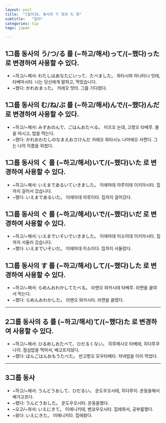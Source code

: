 ```yaml
---
layout: post
title:  "[일어]6. 동사의 て 형과 た 형"
subtitle:   "일어"
categories: tip
tags: japan

---
```


## 1그룹 동사의 う/つ/る 를 (~하고/해서)って/(~했다)った 로 변경하여 사용할 수 있다.

- ~하고/~해서: わたしはあなたにいって、たべました。 와타시와 아나타니 잇테, 타베마시타. 나는 당신에게 말하고, 먹었습니다.
- ~했다: かれおまった。 카레오 맛타. 그를 기다렸다.

## 1그룹 동사의 む/ね/ぶ 를 (~하고/해서)んで/(~했다)んだ 로 변경하여 사용할 수 있다.

- ~하고/~해서: みすおのんで、ごはんおたべる。 미즈오 논데, 고항오 타베루. 물을 마시고, 밥을 먹는다.
- ~했다: かれおわたしのなまえおさけんだ 카레오 와타시노 나마에오 사켄다. 그는 나의 이름을 외쳤다.
  
## 1그룹 동사의 く 를 (~하고/해서)いて/(~했다)いた 로 변경하여 사용할 수 있다.

- ~하고/~해서: いえまであるいていきました。 이에마데 아루이테 이키마시타. 집까지 걸어서 갔습니다.
- ~했다: いえまであるいた。 이에마데 아루이타. 집까지 걸어갔다.

## 1그룹 동사의 ぐ 를 (~하고/해서)いで/(~했다)いだ 로 변경하여 사용할 수 있다.

- ~하고/~해서: いえまでいそいでいきました。 이에마데 이소이데 이키마시타. 집까지 서둘러 갔습니다.
- ~했다: いえまでいそいだ。 이에마데 이소이다. 집까지 서둘렀다.

## 1그룹 동사의 す 를 (~하고/해서)して/(~했다)した 로 변경하여 사용할 수 있다.

- ~하고/~해서: らめんおわかしてたべる。 라멘오 와카시테 타베루. 라면을 끓여서 먹는다.
- ~했다: らめんおわかした。 라멘오 와카시타. 라면을 끓였다.

---

## 2그룹 동사의 る 를 (~하고/해서)て/(~했다)た 로 변경하여 사용할 수 있다.

- ~하고/~해서: ひるめしおたべて、ひだるくない。 히루메시오 타베테, 히다루쿠나이. 점심밥을 먹어서, 배고프지않다.
- ~했다: ばんごはんおもうたべた。 반고항오 모우타베타. 저녁밥을 이미 먹었다.

---

## 3그룹 동사

- ~하고/~해서: うんどうおして、ひだるい。 운도우오시테, 히다루이. 운동을해서 배가고프다.
- ~했다: うんどうおした。 운도우오시타. 운동을했다.
- ~오고/~와서: いえにきて。 이에니키테, 벤쿄우오시타. 집에와서, 공부를했다.
- ~왔다: いえにきた。 이에니키타. 집에왔다.

